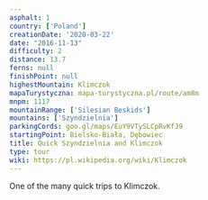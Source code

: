 ```yaml
---
asphalt: 1
country: ['Poland']
creationDate: '2020-03-22'
date: "2016-11-13"
difficulty: 2
distance: 13.7
ferns: null
finishPoint: null
highestMountain: Klimczok
mapaTurystyczna: mapa-turystyczna.pl/route/am8m
mnpm: 1117
mountainRange: ['Silesian Beskids']
mountains: ['Szyndzielnia']
parkingCords: goo.gl/maps/EuY9VTySLCpRvKfJ9
startingPoint: Bielsko-Biała, Dębowiec
title: Quick Szyndzielnia and Klimczok
type: tour
wiki: https://pl.wikipedia.org/wiki/Klimczok
---
```


One of the many quick trips to Klimczok.
